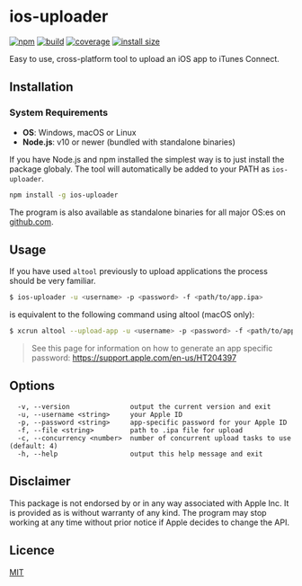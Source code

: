 # ios-uploader

[![npm](https://img.shields.io/npm/v/ios-uploader.svg?style=flat-square)](https://www.npmjs.org/package/ios-uploader)
[![build](https://img.shields.io/travis/simonnilsson/ios-uploader/master.svg?style=flat-square)](https://travis-ci.org/simonnilsson/ios-uploader)
[![coverage](https://coveralls.io/repos/github/simonnilsson/ios-uploader/badge.svg?branch=master)](https://coveralls.io/github/simonnilsson/ios-uploader?branch=master)
[![install size](https://packagephobia.com/badge?p=ios-uploader)](https://packagephobia.com/result?p=ios-uploader)

Easy to use, cross-platform tool to upload an iOS app to iTunes Connect.

## Installation

### System Requirements
* **OS**: Windows, macOS or Linux
* **Node.js**: v10 or newer (bundled with standalone binaries)

If you have Node.js and npm installed the simplest way is to just install the package globaly. The tool will automatically be added to your PATH as `ios-uploader`.

```sh
npm install -g ios-uploader
```

The program is also available as standalone binaries for all major OS:es on [github.com](https://github.com/simonnilsson/ios-uploader/releases).

## Usage

If you have used `altool` previously to upload applications the process should be very familiar.

```sh
$ ios-uploader -u <username> -p <password> -f <path/to/app.ipa>
```

is equivalent to the following command using altool (macOS only):

```sh
$ xcrun altool --upload-app -u <username> -p <password> -f <path/to/app.ipa>
```

> See this page for information on how to generate an app specific password: https://support.apple.com/en-us/HT204397

## Options

```
  -v, --version               output the current version and exit
  -u, --username <string>     your Apple ID
  -p, --password <string>     app-specific password for your Apple ID
  -f, --file <string>         path to .ipa file for upload
  -c, --concurrency <number>  number of concurrent upload tasks to use (default: 4)
  -h, --help                  output this help message and exit
```

## Disclaimer

This package is not endorsed by or in any way associated with Apple Inc. It is provided as is without warranty of any kind. The program may stop working at any time without prior notice if Apple decides to change the API.

## Licence

[MIT](LICENSE)